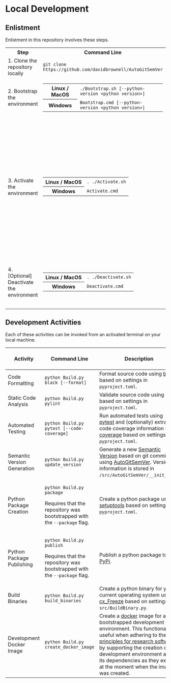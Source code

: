 # Local Development

## Enlistment
<!-- [BEGIN] Enlistment -->
Enlistment in this repository involves these steps.

<table>
<tr>
    <th>Step</th>
    <th>Command Line</th>
    <th>Description</th>
</tr>
<tr>
    <td>1. Clone the repository locally</td>
    <td><code>git clone https://github.com/davidbrownell/AutoGitSemVer</code></td>
    <td><a href="https://git-scm.com/docs/git-clone" target="_blank">https://git-scm.com/docs/git-clone</a></td>
</tr>
<tr>
    <td>2. Bootstrap the environment</td>
    <td>
        <table>
            <tr>
                <th>Linux / MacOS</th>
                <td><code>./Bootstrap.sh [--python-version &lt;python version&gt;]</code></td>
            </tr>
            <tr>
                <th>Windows</th>
                <td><code>Bootstrap.cmd [--python-version &lt;python version&gt;]</code></td>
            </tr>
        </table>
    </td>
    <td>Prepares the repository for local development by enlisting in all dependencies.</td>
</tr>
<tr>
    <td>3. Activate the environment</td>
    <td>
        <table>
            <tr>
                <th>Linux / MacOS</th>
                <td><code>. ./Activate.sh</code></td>
            </tr>
            <tr>
                <th>Windows</th>
                <td><code>Activate.cmd</code></td>
            </tr>
        </table>
    </td>
    <td>
        <p>Activates the terminal for development. Each new terminal window must be activated.</p>
        <p>Activate.sh/.cmd is actually a shortcut to the most recently bootstrapped version of python (e.g. Activate3.11.sh/.cmd). With this functionality, it is possible to support multiple python versions in the same repository and activate each in a terminal using the python-specific activation script.</p>
    </td>
</tr>
<tr>
    <td>4. [Optional] Deactivate the environment</td>
    <td>
        <table>
            <tr>
                <th>Linux / MacOS</th>
                <td><code>. ./Deactivate.sh</code></td>
            </tr>
            <tr>
                <th>Windows</th>
                <td><code>Deactivate.cmd</code></td>
            </tr>
        </table>
    </td>
    <td>
        Deactivates the terminal environment. Deactivating is optional, as the terminal window itself may be closed when development activities are complete.
    </td>
</tr>
</table>
<!-- [END] Enlistment -->

## Development Activities
<!-- [BEGIN] Development Activities -->
Each of these activities can be invoked from an activated terminal on your local machine.

| Activity | Command Line | Description | Invoked by Continuous Integration |
| --- | --- | --- | :-: |
| Code Formatting | `python Build.py black [--format]` | Format source code using [black](https://github.com/psf/black) based on settings in `pyproject.toml`. | :white_check_mark: |
| Static Code Analysis | `python Build.py pylint` | Validate source code using [pylint](https://github.com/pylint-dev/pylint) based on settings in `pyproject.toml`. | :white_check_mark: |
| Automated Testing | `python Build.py pytest [--code-coverage]` | Run automated tests using [pytest](https://docs.pytest.org/) and (optionally) extract code coverage information using [coverage](https://coverage.readthedocs.io/) based on settings in `pyproject.toml`. | :white_check_mark: |
| Semantic Version Generation | `python Build.py update_version` | Generate a new [Semantic Version](https://semver.org) based on git commits using [AutoGitSemVer](https://github.com/davidbrownell/AutoGitSemVer). Version information is stored in `/src/AutoGitSemVer/__init__.py`. | :white_check_mark: |
| Python Package Creation | <p><code>python Build.py package</code></p><p>Requires that the repository was bootstrapped with the <code>--package</code> flag. | Create a python package using [setuptools](https://github.com/pypa/setuptools) based on settings in `pyproject.toml`. | :white_check_mark: |
| Python Package Publishing | <p><code>python Build.py publish</code></p><p>Requires that the repository was bootstrapped with the <code>--package</code> flag. | Publish a python package to [PyPi](https://pypi.org). | :white_check_mark: |
| Build Binaries | `python Build.py build_binaries` |  Create a python binary for your current operating system using [cx_Freeze](https://cx-freeze.readthedocs.io/) based on settings in `src/BuildBinary.py`. | :white_check_mark: |
| Development Docker Image | `python Build.py create_docker_image` | Create a [docker](https://docker.com) image for a bootstrapped development environment. This functionality is useful when adhering to the [FAIR principles for research software](https://doi.org/10.1038/s41597-022-01710-x) by supporting the creation of a development environment and its dependencies as they existed at the moment when the image was created. |  |
<!-- [END] Development Activities -->
